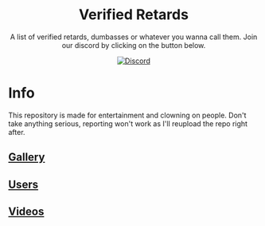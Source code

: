 
<h1 align="center">Verified Retards</h1>

<p align="center">A list of verified retards, dumbasses or whatever you wanna call them. Join our discord by clicking on the button below.</p>

<div align="center">
  <a href="https://discord.gg/bXztqueqb2"><img src="https://img.shields.io/badge/retard-yes-red" alt="Discord"/></a>
</div>

# Info
This repository is made for entertainment and clowning on people. Don't take anything serious, reporting won't work as I'll reupload the repo right after.

## [Gallery](https://github.com/Cypphi/verified-retards/tree/main/gallery)
## [Users](https://github.com/Cypphi/verified-retards/tree/main/users)
## [Videos](https://github.com/Cypphi/verified-retards/tree/main/videos)
